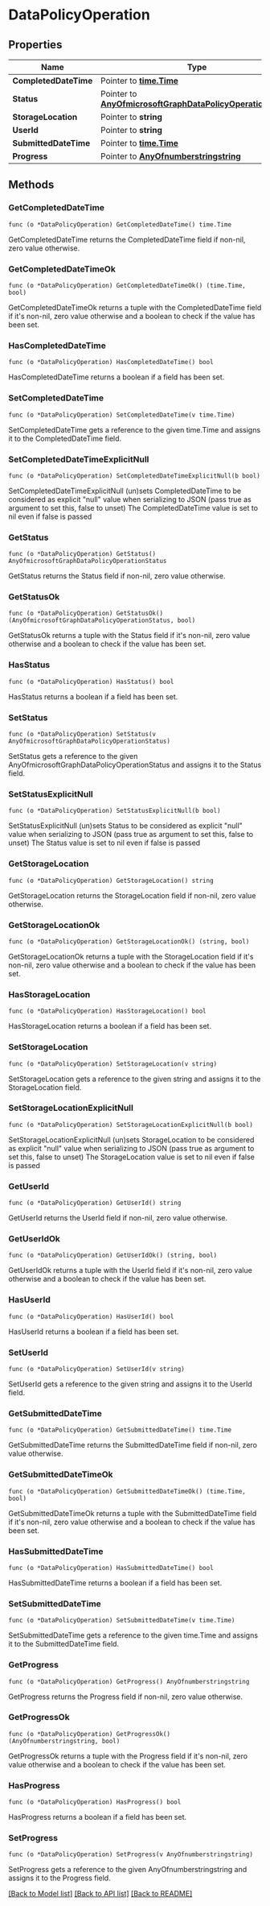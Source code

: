 # DataPolicyOperation

## Properties

Name | Type | Description | Notes
------------ | ------------- | ------------- | -------------
**CompletedDateTime** | Pointer to [**time.Time**](time.Time.md) |  | [optional] 
**Status** | Pointer to [**AnyOfmicrosoftGraphDataPolicyOperationStatus**](anyOf&lt;microsoft.graph.dataPolicyOperationStatus&gt;.md) |  | [optional] 
**StorageLocation** | Pointer to **string** |  | [optional] 
**UserId** | Pointer to **string** |  | [optional] 
**SubmittedDateTime** | Pointer to [**time.Time**](time.Time.md) |  | [optional] 
**Progress** | Pointer to [**AnyOfnumberstringstring**](anyOf&lt;number,string,string&gt;.md) |  | [optional] 

## Methods

### GetCompletedDateTime

`func (o *DataPolicyOperation) GetCompletedDateTime() time.Time`

GetCompletedDateTime returns the CompletedDateTime field if non-nil, zero value otherwise.

### GetCompletedDateTimeOk

`func (o *DataPolicyOperation) GetCompletedDateTimeOk() (time.Time, bool)`

GetCompletedDateTimeOk returns a tuple with the CompletedDateTime field if it's non-nil, zero value otherwise
and a boolean to check if the value has been set.

### HasCompletedDateTime

`func (o *DataPolicyOperation) HasCompletedDateTime() bool`

HasCompletedDateTime returns a boolean if a field has been set.

### SetCompletedDateTime

`func (o *DataPolicyOperation) SetCompletedDateTime(v time.Time)`

SetCompletedDateTime gets a reference to the given time.Time and assigns it to the CompletedDateTime field.

### SetCompletedDateTimeExplicitNull

`func (o *DataPolicyOperation) SetCompletedDateTimeExplicitNull(b bool)`

SetCompletedDateTimeExplicitNull (un)sets CompletedDateTime to be considered as explicit "null" value
when serializing to JSON (pass true as argument to set this, false to unset)
The CompletedDateTime value is set to nil even if false is passed
### GetStatus

`func (o *DataPolicyOperation) GetStatus() AnyOfmicrosoftGraphDataPolicyOperationStatus`

GetStatus returns the Status field if non-nil, zero value otherwise.

### GetStatusOk

`func (o *DataPolicyOperation) GetStatusOk() (AnyOfmicrosoftGraphDataPolicyOperationStatus, bool)`

GetStatusOk returns a tuple with the Status field if it's non-nil, zero value otherwise
and a boolean to check if the value has been set.

### HasStatus

`func (o *DataPolicyOperation) HasStatus() bool`

HasStatus returns a boolean if a field has been set.

### SetStatus

`func (o *DataPolicyOperation) SetStatus(v AnyOfmicrosoftGraphDataPolicyOperationStatus)`

SetStatus gets a reference to the given AnyOfmicrosoftGraphDataPolicyOperationStatus and assigns it to the Status field.

### SetStatusExplicitNull

`func (o *DataPolicyOperation) SetStatusExplicitNull(b bool)`

SetStatusExplicitNull (un)sets Status to be considered as explicit "null" value
when serializing to JSON (pass true as argument to set this, false to unset)
The Status value is set to nil even if false is passed
### GetStorageLocation

`func (o *DataPolicyOperation) GetStorageLocation() string`

GetStorageLocation returns the StorageLocation field if non-nil, zero value otherwise.

### GetStorageLocationOk

`func (o *DataPolicyOperation) GetStorageLocationOk() (string, bool)`

GetStorageLocationOk returns a tuple with the StorageLocation field if it's non-nil, zero value otherwise
and a boolean to check if the value has been set.

### HasStorageLocation

`func (o *DataPolicyOperation) HasStorageLocation() bool`

HasStorageLocation returns a boolean if a field has been set.

### SetStorageLocation

`func (o *DataPolicyOperation) SetStorageLocation(v string)`

SetStorageLocation gets a reference to the given string and assigns it to the StorageLocation field.

### SetStorageLocationExplicitNull

`func (o *DataPolicyOperation) SetStorageLocationExplicitNull(b bool)`

SetStorageLocationExplicitNull (un)sets StorageLocation to be considered as explicit "null" value
when serializing to JSON (pass true as argument to set this, false to unset)
The StorageLocation value is set to nil even if false is passed
### GetUserId

`func (o *DataPolicyOperation) GetUserId() string`

GetUserId returns the UserId field if non-nil, zero value otherwise.

### GetUserIdOk

`func (o *DataPolicyOperation) GetUserIdOk() (string, bool)`

GetUserIdOk returns a tuple with the UserId field if it's non-nil, zero value otherwise
and a boolean to check if the value has been set.

### HasUserId

`func (o *DataPolicyOperation) HasUserId() bool`

HasUserId returns a boolean if a field has been set.

### SetUserId

`func (o *DataPolicyOperation) SetUserId(v string)`

SetUserId gets a reference to the given string and assigns it to the UserId field.

### GetSubmittedDateTime

`func (o *DataPolicyOperation) GetSubmittedDateTime() time.Time`

GetSubmittedDateTime returns the SubmittedDateTime field if non-nil, zero value otherwise.

### GetSubmittedDateTimeOk

`func (o *DataPolicyOperation) GetSubmittedDateTimeOk() (time.Time, bool)`

GetSubmittedDateTimeOk returns a tuple with the SubmittedDateTime field if it's non-nil, zero value otherwise
and a boolean to check if the value has been set.

### HasSubmittedDateTime

`func (o *DataPolicyOperation) HasSubmittedDateTime() bool`

HasSubmittedDateTime returns a boolean if a field has been set.

### SetSubmittedDateTime

`func (o *DataPolicyOperation) SetSubmittedDateTime(v time.Time)`

SetSubmittedDateTime gets a reference to the given time.Time and assigns it to the SubmittedDateTime field.

### GetProgress

`func (o *DataPolicyOperation) GetProgress() AnyOfnumberstringstring`

GetProgress returns the Progress field if non-nil, zero value otherwise.

### GetProgressOk

`func (o *DataPolicyOperation) GetProgressOk() (AnyOfnumberstringstring, bool)`

GetProgressOk returns a tuple with the Progress field if it's non-nil, zero value otherwise
and a boolean to check if the value has been set.

### HasProgress

`func (o *DataPolicyOperation) HasProgress() bool`

HasProgress returns a boolean if a field has been set.

### SetProgress

`func (o *DataPolicyOperation) SetProgress(v AnyOfnumberstringstring)`

SetProgress gets a reference to the given AnyOfnumberstringstring and assigns it to the Progress field.


[[Back to Model list]](../README.md#documentation-for-models) [[Back to API list]](../README.md#documentation-for-api-endpoints) [[Back to README]](../README.md)


